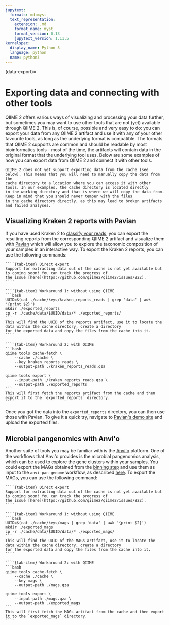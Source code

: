 ```yaml
---
jupytext:
  formats: md:myst
  text_representation:
    extension: .md
    format_name: myst
    format_version: 0.13
    jupytext_version: 1.11.5
kernelspec:
  display_name: Python 3
  language: python
  name: python3
---
```

(data-export)=
# Exporting data and connecting with other tools
QIIME 2 offers various ways of visualizing and processing your data further, but sometimes you may want to use other tools 
that are not (yet) available through QIIME 2. This is, of course, possible and very easy to do: you can export your data 
from any QIIME 2 artifact and use it with any of your other favourite tools, as long as the underlying format is compatible. 
The formats that QIIME 2 supports are common and should be readable by most bioinformatics tools - most of the time, the 
artifacts will contain data in the original format that the underlying tool uses. Below are some examples of how you can
export data from QIIME 2 and connect it with other tools.

```{warning}
QIIME 2 does not yet support exporting data from the cache (see below). This means that you will need to manually copy the data from the 
cache directory to a location where you can access it with other tools. In our examples, the cache directory is located directly 
in the working directory and that is where we will copy the data from. Keep in mind that you should never temper with the files 
in the cache directory directly, as this may lead to broken artifacts and failed analyses. 
```

## Visualizing Kraken 2 reports with Pavian
If you have used Kraken 2 to [classify your reads](kraken-reads), you can export the resulting reports from the corresponding 
QIIME 2 artifact and visualize them with [Pavian](https://github.com/fbreitwieser/pavian) which will allow you to explore the 
taxonomic composition of your samples in an interactive way. To export the Kraken 2 reports, you can use the following commands:

`````{tab-set}
````{tab-item} Direct export
Support for extracting data out of the cache is not yet available but is coming soon! You can track the progress of 
the issue [here](https://github.com/qiime2/qiime2/issues/822).
````

````{tab-item} Workaround 1: without using QIIME
```bash
UUID=$(cat ./cache/keys/kraken_reports_reads | grep 'data' | awk '{print $2}')
mkdir ./exported_reports
cp -r ./cache/data/$UUID/data/* ./exported_reports/
```
This will find the UUID of the reports artifact, use it to locate the data within the cache directory, create a directory 
for the exported data and copy the files from the cache into it.
````

````{tab-item} Workaround 2: with QIIME
```bash
qiime tools cache-fetch \
    --cache ./cache \
    --key kraken_reports_reads \
    --output-path ./kraken_reports_reads.qza

qiime tools export \
    --input-path ./kraken_reports_reads.qza \
    --output-path ./exported_reports
```
This will first fetch the reports artifact from the cache and then export it to the `exported_reports` directory.
````
`````

Once you got the data into the `exported_reports` directory, you can then use those with Pavian. 
To give it a quick try, navigate to [Pavian's demo site](https://fbreitwieser.shinyapps.io/pavian/) and upload the exported files.

## Microbial pangenomics with Anvi'o
Another suite of tools you may be familiar with is the [Anvi'o](http://anvio.org/) platform. One of the workflows that Anvi'o 
provides is the microbial pangenomics analysis, which can be used to explore the gene clusters within your samples. You 
could export the MAGs obtained from the [binning step](mag-recovery) and use them as input to the `anvi-pan-genome` workflow, as 
described [here](https://merenlab.org/2016/11/08/pangenomics-v2/). To export the MAGs, you can use the following command:
`````{tab-set}
````{tab-item} Direct export
Support for extracting data out of the cache is not yet available but is coming soon! You can track the progress of 
the issue [here](https://github.com/qiime2/qiime2/issues/822).
````

````{tab-item} Workaround 1: without using QIIME
```bash
UUID=$(cat ./cache/keys/mags | grep 'data' | awk '{print $2}')
mkdir ./exported_mags
cp -r ./cache/data/$UUID/data/* ./exported_mags/
```
This will find the UUID of the MAGs artifact, use it to locate the data within the cache directory, create a directory 
for the exported data and copy the files from the cache into it.
````

````{tab-item} Workaround 2: with QIIME
```bash
qiime tools cache-fetch \
    --cache ./cache \
    --key mags \
    --output-path ./mags.qza

qiime tools export \
    --input-path ./mags.qza \
    --output-path ./exported_mags
```
This will first fetch the MAGs artifact from the cache and then export it to the `exported_mags` directory.
````
`````
